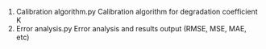 1. Calibration algorithm.py 
   Calibration algorithm for degradation coefficient K
2. Error analysis.py
   Error analysis and results output (RMSE, MSE, MAE, etc)
